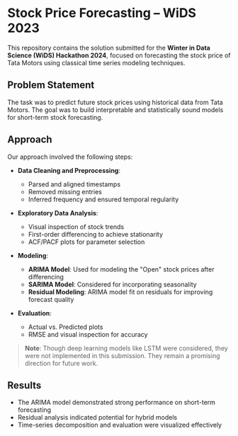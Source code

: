 # Stock Price Forecasting – WiDS 2023

This repository contains the solution submitted for the **Winter in Data Science (WiDS) Hackathon 2024**, focused on forecasting the stock price of Tata Motors using classical time series modeling techniques.

## Problem Statement

The task was to predict future stock prices using historical data from Tata Motors. The goal was to build interpretable and statistically sound models for short-term stock forecasting.

## Approach

Our approach involved the following steps:

- **Data Cleaning and Preprocessing**:
  - Parsed and aligned timestamps
  - Removed missing entries
  - Inferred frequency and ensured temporal regularity

- **Exploratory Data Analysis**:
  - Visual inspection of stock trends
  - First-order differencing to achieve stationarity
  - ACF/PACF plots for parameter selection

- **Modeling**:
  - **ARIMA Model**: Used for modeling the "Open" stock prices after differencing
  - **SARIMA Model**: Considered for incorporating seasonality
  - **Residual Modeling**: ARIMA model fit on residuals for improving forecast quality

- **Evaluation**:
  - Actual vs. Predicted plots
  - RMSE and visual inspection for accuracy

> **Note**: Though deep learning models like LSTM were considered, they were not implemented in this submission. They remain a promising direction for future work.

## Results

- The ARIMA model demonstrated strong performance on short-term forecasting
- Residual analysis indicated potential for hybrid models
- Time-series decomposition and evaluation were visualized effectively


